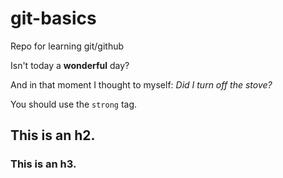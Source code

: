 # git-basics
Repo for learning git/github

Isn't today a **wonderful** day?

And in that moment I thought to myself: _Did I turn off the stove?_

You should use the `strong` tag.

## This is an h2.

### This is an h3.




